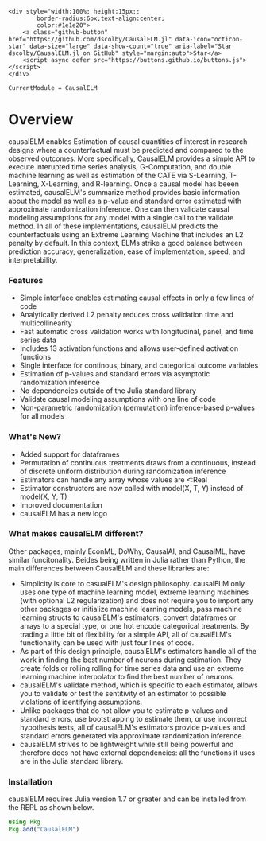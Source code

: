 ```@raw html
<div style="width:100%; height:15px;;
        border-radius:6px;text-align:center;
        color:#1e1e20">
    <a class="github-button" href="https://github.com/dscolby/CausalELM.jl" data-icon="octicon-star" data-size="large" data-show-count="true" aria-label="Star dscolby/CausalELM.jl on GitHub" style="margin:auto">Star</a>
    <script async defer src="https://buttons.github.io/buttons.js"></script>
</div>
```

```@meta
CurrentModule = CausalELM
```

# Overview

causalELM enables Estimation of causal quantities of interest in research designs where a 
counterfactual must be predicted and compared to the observed outcomes. More specifically, 
CausalELM provides a simple API to execute interupted time series analysis, G-Computation, 
and double machine learning as well as estimation of the CATE via S-Learning, T-Learning, 
X-Learning, and R-learning. Once a causal model has beeen estimated, causalELM's summarize 
method provides basic information about the model as well as a p-value and standard error 
estimated with approximate randomization inference. One can then validate causal modeling 
assumptions for any model with a single call to the validate method. In all of these 
implementations, causalELM predicts the counterfactuals using an Extreme Learning Machine 
that includes an L2 penalty by default. In this context, ELMs strike a good balance between 
prediction accuracy, generalization, ease of implementation, speed, and interpretability. 

### Features
*   Simple interface enables estimating causal effects in only a few lines of code
*   Analytically derived L2 penalty reduces cross validation time and multicollinearity
*   Fast automatic cross validation works with longitudinal, panel, and time series data
*   Includes 13 activation functions and allows user-defined activation functions
*   Single interface for continous, binary, and categorical outcome variables
*   Estimation of p-values and standard errors via asymptotic randomization inference
*   No dependencies outside of the Julia standard library
*   Validate causal modeling assumptions with one line of code
*   Non-parametric randomization (permutation) inference-based p-values for all models

### What's New?
*   Added support for dataframes
*   Permutation of continuous treatments draws from a continuous, instead of discrete uniform distribution
    during randomization inference
*   Estimators can handle any array whose values are <:Real
*   Estimator constructors are now called with model(X, T, Y) instead of model(X, Y, T)
*   Improved documentation
*   causalELM has a new logo

### What makes causalELM different?
Other packages, mainly EconML, DoWhy, CausalAI, and CausalML, have similar funcitonality. 
Beides being written in Julia rather than Python, the main differences between CausalELM and 
these libraries are:
*   Simplicity is core to casualELM's design philosophy. causalELM only uses one type of
    machine learning model, extreme learning machines (with optional L2 regularization) and 
    does not require you to import any other packages or initialize machine learning models, 
    pass machine learning structs to causalELM's estimators, convert dataframes or arrays to 
    a special type, or one hot encode categorical treatments. By trading a little bit of 
    flexibility for a simple API, all of causalELM's functionality can be used with just 
    four lines of code.
*   As part of this design principle, causalELM's estimators handle all of the work in 
    finding the best number of neurons during estimation. They create folds or rolling 
    rolling for time series data and use an extreme learning machine interpolator to find 
    the best number of neurons.
*   causalELM's validate method, which is specific to each estimator, allows you to validate 
    or test the sentitivity of an estimator to possible violations of identifying assumptions.
*   Unlike packages that do not allow you to estimate p-values and standard errors, use 
    bootstrapping to estimate them, or use incorrect hypothesis tests, all of causalELM's 
    estimators provide p-values and standard errors generated via approximate randomization 
    inference. 
*   causalELM strives to be lightweight while still being powerful and therefore does not 
    have external dependencies: all the functions it uses are in the Julia standard library.

### Installation
causalELM requires Julia version 1.7 or greater and can be installed from the REPL as shown 
below. 
```julia
using Pkg 
Pkg.add("CausalELM")
```
